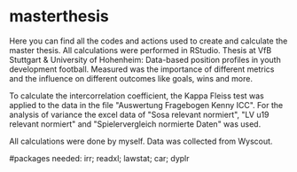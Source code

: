 # masterthesis
Here you can find all the codes and actions used to create and calculate the master thesis. 
All calculations were performed in RStudio.
Thesis at VfB Stuttgart & University of Hohenheim: Data-based position profiles in youth development football.
Measured was the importance of different metrics and the influence on different outcomes like goals, wins and more. 

To calculate the intercorrelation coefficient, the Kappa Fleiss test was applied to the data in the file "Auswertung Fragebogen Kenny ICC".
For the analysis of variance the excel data of "Sosa relevant normiert", "LV u19 relevant normiert" and "Spielervergleich normierte Daten" was used.

All calculations were done by myself. Data was collected from Wyscout.

#packages needed:
irr; readxl; lawstat; car; dyplr
